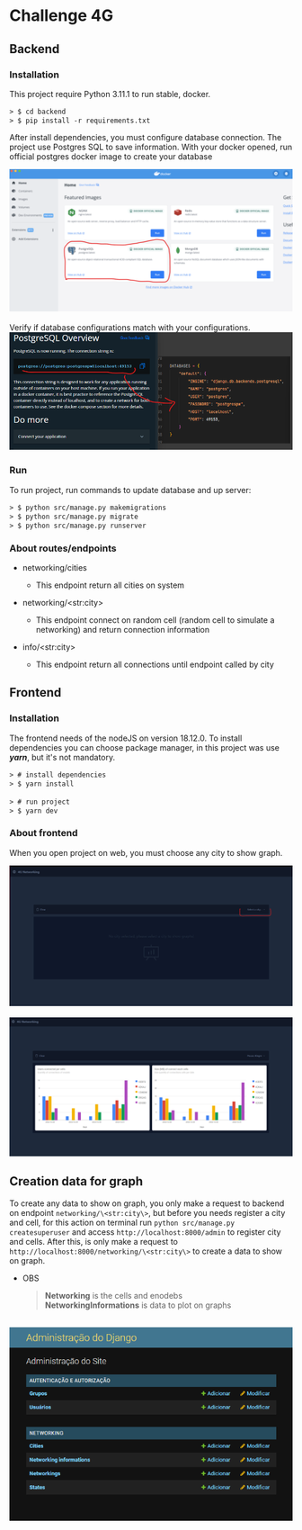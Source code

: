 # Challenge 4G


## Backend

### Installation

This project require Python 3.11.1 to run stable, docker.

```
> $ cd backend 
> $ pip install -r requirements.txt
```

After install dependencies, you must configure database connection. The project use Postgres SQL to save information. With your docker opened, run official postgres docker image to create your database 

<div align="center">
  <img src="./docs/image/docker-home.png">
</div>

<br>
Verify if database configurations match with your configurations. 
<div align="center">
  <img src="./docs/image/docker-config.png">
</div>

### Run

To run project, run commands to update database and up server:
```
> $ python src/manage.py makemigrations
> $ python src/manage.py migrate
> $ python src/manage.py runserver
```

### About routes/endpoints

- networking/cities
  - This endpoint return all cities on system

- networking/\<str:city\>
  - This endpoint connect on random cell (random cell to simulate a networking) and return connection information 

- info/\<str:city\>
  - This endpoint return all connections until endpoint called by city


## Frontend

### Installation

The frontend needs of the nodeJS on version 18.12.0. To install dependencies you can choose package manager, in this project was use ***yarn***, but it's not mandatory.

```
> # install dependencies
> $ yarn install

> # run project
> $ yarn dev
```

### About frontend

When you open project on web, you must choose any city to show graph.
<div align="center">
  <img src="./docs/image/front.png">
</div>
<br>
<div align="center">
  <img src="./docs/image/front-graph.png">
</div>

## Creation data for graph

To create any data to show on graph, you only make a request to backend on endpoint `networking/\<str:city\>`, but before you needs register a city and cell, for this action on terminal run `python src/manage.py createsuperuser` and access `http://localhost:8000/admin` to register city and cells. After this, is only make a request to `http://localhost:8000/networking/\<str:city\>` to create a data to show on graph.

- OBS
  > **Networking** is the cells and enodebs <br>
  > **NetworkingInformations** is data to plot on graphs

<br>
<div align="center">
  <img src="./docs/image/django-admin.png">
</div>